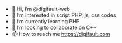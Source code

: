 - 👋 Hi, I’m @digifault-web
- 👀 I’m interested in script PHP, js, css codes
- 🌱 I’m currently learning PHP
- 💞️ I’m looking to collaborate on C++
- 📫 How to reach me https://digifault.com

<!---
digifault-web/digifault-web is a ✨ special ✨ repository because its `README.md` (this file) appears on your GitHub profile.
You can click the Preview link to take a look at your changes.
--->
